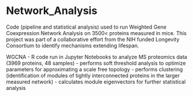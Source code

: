 # Network_Analysis
Code (pipeline and statistical analysis) used to run Weighted Gene Coexpression Network Analysis on 3500&lt; proteins measured in mice. This project was part of a collaborative effort from the NIH funded Longevity Consortium to identify mechanisms extending lifespan.

WGCNA - R code run in Jupyter Notebooks to analyze MS proteomics data (3969 proteins, 48 samples)
      - performs soft threshold analysis to optimize parameters for approximating a scale free topology
      - performs clustering (identification of modules of tightly interconnected proteins in the larger measured network)
      - calculates module eigenvectors for further statistical analysis 
